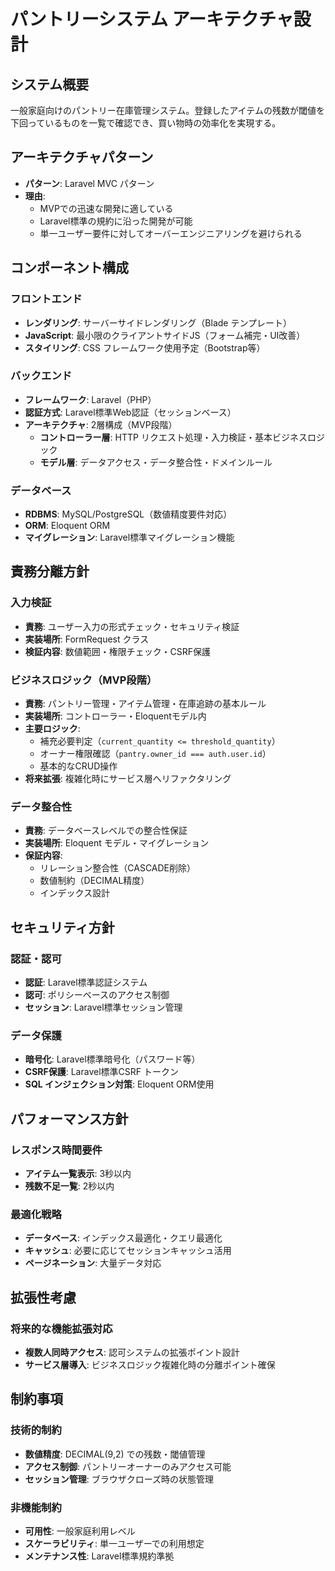 # パントリーシステム アーキテクチャ設計

## システム概要

一般家庭向けのパントリー在庫管理システム。登録したアイテムの残数が閾値を下回っているものを一覧で確認でき、買い物時の効率化を実現する。

## アーキテクチャパターン

- **パターン**: Laravel MVC パターン
- **理由**: 
  - MVPでの迅速な開発に適している
  - Laravel標準の規約に沿った開発が可能
  - 単一ユーザー要件に対してオーバーエンジニアリングを避けられる

## コンポーネント構成

### フロントエンド
- **レンダリング**: サーバーサイドレンダリング（Blade テンプレート）
- **JavaScript**: 最小限のクライアントサイドJS（フォーム補完・UI改善）
- **スタイリング**: CSS フレームワーク使用予定（Bootstrap等）

### バックエンド
- **フレームワーク**: Laravel（PHP）
- **認証方式**: Laravel標準Web認証（セッションベース）
- **アーキテクチャ**: 2層構成（MVP段階）
  - **コントローラー層**: HTTP リクエスト処理・入力検証・基本ビジネスロジック
  - **モデル層**: データアクセス・データ整合性・ドメインルール

### データベース
- **RDBMS**: MySQL/PostgreSQL（数値精度要件対応）
- **ORM**: Eloquent ORM
- **マイグレーション**: Laravel標準マイグレーション機能

## 責務分離方針

### 入力検証
- **責務**: ユーザー入力の形式チェック・セキュリティ検証
- **実装場所**: FormRequest クラス
- **検証内容**: 数値範囲・権限チェック・CSRF保護

### ビジネスロジック（MVP段階）
- **責務**: パントリー管理・アイテム管理・在庫追跡の基本ルール
- **実装場所**: コントローラー・Eloquentモデル内
- **主要ロジック**: 
  - 補充必要判定（`current_quantity <= threshold_quantity`）
  - オーナー権限確認（`pantry.owner_id === auth.user.id`）
  - 基本的なCRUD操作
- **将来拡張**: 複雑化時にサービス層へリファクタリング

### データ整合性
- **責務**: データベースレベルでの整合性保証
- **実装場所**: Eloquent モデル・マイグレーション
- **保証内容**: 
  - リレーション整合性（CASCADE削除）
  - 数値制約（DECIMAL精度）
  - インデックス設計

## セキュリティ方針

### 認証・認可
- **認証**: Laravel標準認証システム
- **認可**: ポリシーベースのアクセス制御
- **セッション**: Laravel標準セッション管理

### データ保護
- **暗号化**: Laravel標準暗号化（パスワード等）
- **CSRF保護**: Laravel標準CSRF トークン
- **SQL インジェクション対策**: Eloquent ORM使用

## パフォーマンス方針

### レスポンス時間要件
- **アイテム一覧表示**: 3秒以内
- **残数不足一覧**: 2秒以内

### 最適化戦略
- **データベース**: インデックス最適化・クエリ最適化
- **キャッシュ**: 必要に応じてセッションキャッシュ活用
- **ページネーション**: 大量データ対応

## 拡張性考慮

### 将来的な機能拡張対応
- **複数人同時アクセス**: 認可システムの拡張ポイント設計
- **サービス層導入**: ビジネスロジック複雑化時の分離ポイント確保

## 制約事項

### 技術的制約
- **数値精度**: DECIMAL(9,2) での残数・閾値管理
- **アクセス制御**: パントリーオーナーのみアクセス可能
- **セッション管理**: ブラウザクローズ時の状態管理

### 非機能制約
- **可用性**: 一般家庭利用レベル
- **スケーラビリティ**: 単一ユーザーでの利用想定
- **メンテナンス性**: Laravel標準規約準拠
